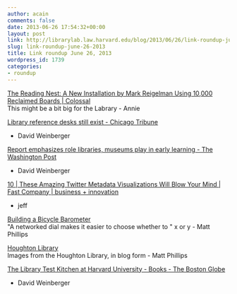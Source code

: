 ```yaml
---
author: acain
comments: false
date: 2013-06-26 17:54:32+00:00
layout: post
link: http://librarylab.law.harvard.edu/blog/2013/06/26/link-roundup-june-26-2013/
slug: link-roundup-june-26-2013
title: Link roundup June 26, 2013
wordpress_id: 1739
categories:
- roundup
---
```


[The Reading Nest: A New Installation by Mark Reigelman Using 10,000 Reclaimed Boards | Colossal](http://www.thisiscolossal.com/2013/06/the-reading-nest-a-new-installation-by-mark-reigelman-using-10000-reclaimed-boards/)  
This might be a bit big for the Labrary - Annie

[Library reference desks still exist - Chicago Tribune](http://articles.chicagotribune.com/2013-06-22/entertainment/ct-ae-0623-borrelli-library-20130622_1_desk-reference-librarian)  
- David Weinberger

[Report emphasizes role libraries, museums play in early learning - The Washington Post](http://www.washingtonpost.com/local/report-emphasizes-role-libraries-museums-play-in-early-learning/2013/06/20/70441aa6-d9ef-11e2-a9f2-42ee3912ae0e_story.html)  
- David Weinberger

[10 | These Amazing Twitter Metadata Visualizations Will Blow Your Mind | Fast Company | business + innovation](http://www.fastcompany.com/3013208/these-amazing-twitter-metadata-visualizations-will-blow-your-mind?partner=newsletter#10)  
- jeff

[Building a Bicycle Barometer](http://spectrum.ieee.org/geek-life/hands-on/building-a-bicycle-barometer)  
"A networked dial makes it easier to choose whether to " x or y - Matt Phillips

[Houghton Library](http://houghtonlib.tumblr.com/)  
Images from the Houghton Library, in blog form - Matt Phillips

[The Library Test Kitchen at Harvard University - Books - The Boston Globe](http://www.bostonglobe.com/arts/books/2013/06/15/the-library-test-kitchen-harvard-university/G4LsBrZUuYYJTOXEsT2QHJ/story.html)  
- David Weinberger
